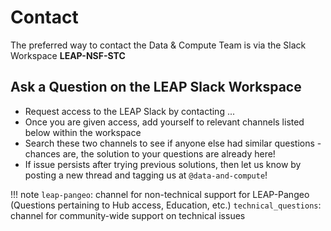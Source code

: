 # Contact

The preferred way to contact the Data & Compute Team is via the Slack Workspace **LEAP-NSF-STC**

## Ask a Question on the LEAP Slack Workspace

- Request access to the LEAP Slack by contacting ...
- Once you are given access, add yourself to relevant channels listed below within the workspace
- Search these two channels to see if anyone else had similar questions - chances are, the solution to your questions are already here!
- If issue persists after trying previous solutions, then let us know by posting a new thread and tagging us at `@data-and-compute`!

!!! note
`leap-pangeo`: channel for non-technical support for LEAP-Pangeo (Questions pertaining to Hub access, Education, etc.)
`technical_questions`: channel for community-wide support on technical issues
